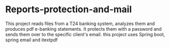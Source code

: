 # Reports-protection-and-mail
This project reads files from a T24 banking system, analyzes them and produces pdf e-banking statements. It protects them with a password and sends them over to the specific client's email.
this project uses Spring boot, spring email and itextpdf
